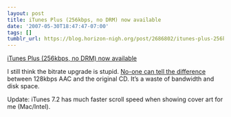 ```yaml
---
layout: post
title: iTunes Plus (256kbps, no DRM) now available
date: '2007-05-30T18:47:47-07:00'
tags: []
tumblr_url: https://blog.horizon-nigh.org/post/2686802/itunes-plus-256kbps-no-drm-now-available
---
```

[iTunes Plus (256kbps, no DRM) now available](http://daringfireball.net/linked/2007/may#wed-30-itunes_plus)  

I still think the bitrate upgrade is stupid. [No-one can tell the difference](http://duxlist.com:81/) between 128kbps AAC and the original CD. It’s a waste of bandwidth and disk space.

Update: iTunes 7.2 has much faster scroll speed when showing cover art for me (Mac/Intel).

